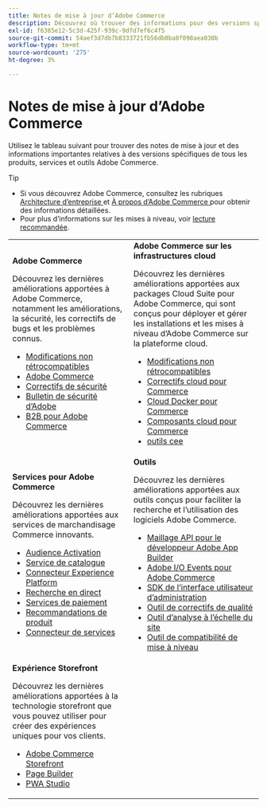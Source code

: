 ```yaml
---
title: Notes de mise à jour d’Adobe Commerce
description: Découvrez où trouver des informations pour des versions spécifiques d’Adobe Commerce.
exl-id: f6385e12-5c3d-425f-939c-9dfd7ef6c4f5
source-git-commit: 54aef3d7db7b8333721fb56db0ba8f098aea030b
workflow-type: tm+mt
source-wordcount: '275'
ht-degree: 3%

---
```



# Notes de mise à jour d’Adobe Commerce

Utilisez le tableau suivant pour trouver des notes de mise à jour et des informations importantes relatives à des versions spécifiques de tous les produits, services et outils Adobe Commerce.

>[!TIP]
>
>- Si vous découvrez Adobe Commerce, consultez les rubriques [ Architecture d’entreprise ](../../implementation-playbook/architecture/enterprise-blueprint.md) et [ À propos d’Adobe Commerce ](https://experienceleague.adobe.com/fr/docs/commerce-admin/start/about) pour obtenir des informations détaillées.
>- Pour plus d’informations sur les mises à niveau, voir [lecture recommandée](../../upgrade/resources/recommended-reading.md).

<table>
  <tbody>
    <tr>
      <td><strong>Adobe Commerce</strong>
        <p>Découvrez les dernières améliorations apportées à Adobe Commerce, notamment les améliorations, la sécurité, les correctifs de bugs et les problèmes connus.</p>
          <ul>
            <li><a href="https://developer.adobe.com/commerce/php/development/backward-incompatible-changes/">Modifications non rétrocompatibles</a></li>
            <li><a href="commerce/overview.md">Adobe Commerce</a></li>
            <li><a href="security/overview.md">Correctifs de sécurité</a></li>
            <li><a href="https://helpx.adobe.com/fr/security/products/magento.html">Bulletin de sécurité d’Adobe</a></li>
            <li><a href="https://experienceleague.adobe.com/docs/commerce-admin/b2b/release-notes.html?lang=fr">B2B pour Adobe Commerce</a></li>
          </ul>
        </td>
      <td><strong>Adobe Commerce sur les infrastructures cloud</strong>
        <p>Découvrez les dernières améliorations apportées aux packages Cloud Suite pour Adobe Commerce, qui sont conçus pour déployer et gérer les installations et les mises à niveau d’Adobe Commerce sur la plateforme cloud.</p>
          <ul>
            <li><a href="https://experienceleague.adobe.com/fr/docs/commerce-cloud-service/user-guide/release-notes/backward-incompatible-changes">Modifications non rétrocompatibles</a></li>
            <li><a href="https://experienceleague.adobe.com/fr/docs/commerce-cloud-service/user-guide/release-notes/cloud-patches">Correctifs cloud pour Commerce</a></li>
            <li><a href="https://experienceleague.adobe.com/fr/docs/commerce-cloud-service/user-guide/release-notes/cloud-docker">Cloud Docker pour Commerce</a></li>
            <li><a href="https://experienceleague.adobe.com/fr/docs/commerce-cloud-service/user-guide/release-notes/cloud-components">Composants cloud pour Commerce</a></li>
            <li><a href="https://experienceleague.adobe.com/fr/docs/commerce-cloud-service/user-guide/release-notes/ece-tools-package">outils cee</a></li>
          </ul>
      </td>
    </tr>
    <tr>
      <td><strong> Services pour Adobe Commerce </strong>
        <p>Découvrez les dernières améliorations apportées aux services de marchandisage Commerce innovants.</p>
          <ul>
            <li><a href="https://experienceleague.adobe.com/docs/commerce-admin/customers/audience-activation.html?lang=fr">Audience Activation</a></li>
            <li><a href="https://experienceleague.adobe.com/docs/commerce/catalog-service/release-notes.html?lang=fr">Service de catalogue</a></li>
            <li><a href="https://experienceleague.adobe.com/fr/docs/commerce/data-connection/release-notes">Connecteur Experience Platform</a></li>
            <li><a href="https://experienceleague.adobe.com/docs/commerce/live-search/release-notes.html?lang=fr">Recherche en direct</a></li>
            <li><a href="https://experienceleague.adobe.com/docs/commerce/payment-services/release-notes.html?lang=fr">Services de paiement</a></li>
            <li><a href="https://experienceleague.adobe.com/docs/commerce/product-recommendations/release-notes.html?lang=fr">Recommandations de produit</a></li>
            <li><a href="https://experienceleague.adobe.com/docs/commerce/user-guides/integration-services/saas.html?lang=fr">Connecteur de services</a></li>
          </ul>
        </td>
      <td><strong> Outils </strong>
        <p>Découvrez les dernières améliorations apportées aux outils conçus pour faciliter la recherche et l’utilisation des logiciels Adobe Commerce.</p>
          <ul>
            <li><a href="https://developer.adobe.com/graphql-mesh-gateway/">Maillage API pour le développeur Adobe App Builder</a></li>
            <li><a href="https://developer.adobe.com/commerce/events/get-started/release-notes/">Adobe I/O Events pour Adobe Commerce</a></li>
            <li><a href="https://developer.adobe.com/commerce/extensibility/admin-ui-sdk/release-notes/">SDK de l’interface utilisateur d’administration</a></li>
            <li><a href="../../tools/quality-patches-tool/release-notes.md">Outil de correctifs de qualité</a></li>
            <li><a href="../../tools/site-wide-analysis-tool/intro.md">Outil d’analyse à l’échelle du site</a></li>
            <li><a href="../../upgrade/upgrade-compatibility-tool/overview.md">Outil de compatibilité de mise à niveau</a></li>
          </ul>
      </td>
    </tr>
    <tr>
       <td><strong>Expérience Storefront</strong>
        <p>Découvrez les dernières améliorations apportées à la technologie storefront que vous pouvez utiliser pour créer des expériences uniques pour vos clients.</p>
          <ul>
            <li><a href="https://experienceleague.adobe.com/developer/commerce/storefront/?lang=fr">Adobe Commerce Storefront</a></li>
            <li><a href="https://experienceleague.adobe.com/docs/commerce-admin/page-builder/release-notes.html?lang=fr">Page Builder</a></li>
            <li><a href="https://github.com/magento/pwa-studio/releases/latest">PWA Studio</a></li>
          </ul>
      </td>
      <td></td>
    </tr>
  </tbody>
</table>
